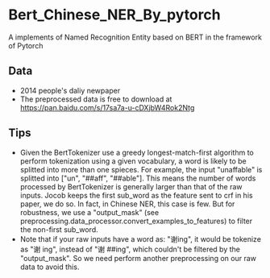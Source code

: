 # Bert_Chinese_NER_By_pytorch
A implements of Named Recognition Entity based on BERT in the framework of Pytorch 
## Data
- 2014 people's daliy newpaper
- The preprocessed data is free to download at https://pan.baidu.com/s/17sa7a-u-cDXjbW4Rok2Ntg
## Tips
- Given the BertTokenizer use a greedy longest-match-first algorithm to perform tokenization using a given vocabulary, a word is likely to be splitted into more than one spieces. For example, the input "unaffable" is splitted into ["un", "##aff", "##able"]. This means the number of words processed by BertTokenizer is generally larger than that of the raw inputs. Jocob keeps the first sub_word as the feature sent to crf in his paper, we do so. In fact, in Chinese NER, this case is few. But for robustness, we use a "output_mask" (see preprocessing.data_processor.convert_examples_to_features) to filter the non-first sub_word.
- Note that if your raw inputs have a word as: "谢ing", it would be tokenize as "谢 ing", instead of "谢 ##ing", which couldn't be filtered by the "output_mask". So we need perform another preprocessing on our raw data to avoid this.

